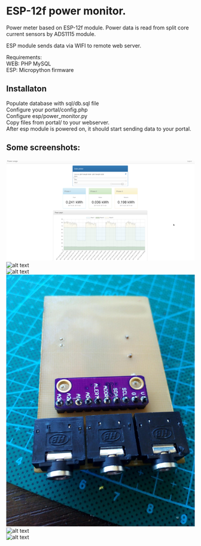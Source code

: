# ESP-12f power monitor.

Power meter based on ESP-12f module.
Power data is read from split core current sensors by ADS1115 module.

ESP module sends data via WIFI to remote web server.



Requirements:  
WEB: PHP MySQL  
ESP: Micropython firmware  
  
  
## Installaton 

  
Populate database with sql/db.sql file  
Configure your portal/config.php  
Configure esp/power_monitor.py  
Copy files from portal/ to your webserver.  
After esp module is powered on, it should start sending data to your portal.  
  
  
## Some screenshots:  
  
  
![alt text](https://raw.githubusercontent.com/Seitanas/esp-12f-power-meter/master/img/screenshot1.png)  
![alt text](https://raw.githubusercontent.com/Seitanas/esp-12f-power-meter/master/img/img1.jpg)  
![alt text](https://raw.githubusercontent.com/Seitanas/esp-12f-power-meter/master/img/img2.jpg)  
![alt text](https://raw.githubusercontent.com/Seitanas/esp-12f-power-meter/master/img/img3.jpg)  
![alt text](https://raw.githubusercontent.com/Seitanas/esp-12f-power-meter/master/img/img4.jpg)  
![alt text](https://raw.githubusercontent.com/Seitanas/esp-12f-power-meter/master/img/img5.jpg)  